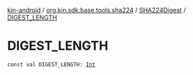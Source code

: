 [kin-android](../../index.md) / [org.kin.sdk.base.tools.sha224](../index.md) / [SHA224Digest](index.md) / [DIGEST_LENGTH](./-d-i-g-e-s-t_-l-e-n-g-t-h.md)

# DIGEST_LENGTH

`const val DIGEST_LENGTH: `[`Int`](https://kotlinlang.org/api/latest/jvm/stdlib/kotlin/-int/index.html)
